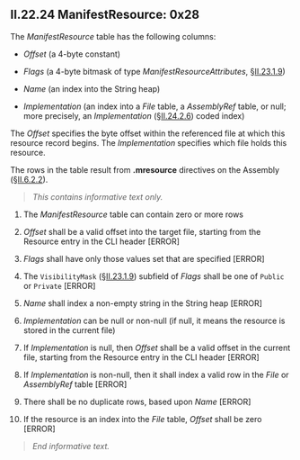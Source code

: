 ## II.22.24 ManifestResource: 0x28

The _ManifestResource_ table has the following columns:

 * _Offset_ (a 4-byte constant)

 * _Flags_ (a 4-byte bitmask of type _ManifestResourceAttributes_, §[II.23.1.9](ii.23.1.9-flags-for-manifestresource-manifestresourceattributes.md))

 * _Name_ (an index into the String heap)

 * _Implementation_ (an index into a _File_ table, a _AssemblyRef_ table, or  null; more precisely, an _Implementation_ (§[II.24.2.6](ii.24.2.6-metadata-stream.md)) coded index)

The _Offset_ specifies the byte offset within the referenced file at which this resource record begins. The _Implementation_ specifies which file holds this resource.

The rows in the table result from **.mresource** directives on the Assembly (§[II.6.2.2](#todo-missing-hyperlink)).

> _This contains informative text only._

 1. The _ManifestResource_ table can contain zero or more rows

 2. _Offset_ shall be a valid offset into the target file, starting from the Resource entry in the CLI header \[ERROR\]

 3. _Flags_ shall have only those values set that are specified \[ERROR\]

 4. The `VisibilityMask` (§[II.23.1.9](ii.23.1.9-flags-for-manifestresource-manifestresourceattributes.md)) subfield of _Flags_ shall be one of `Public` or `Private` \[ERROR\]

 5. _Name_ shall index a non-empty string in the String heap \[ERROR\]

 6. _Implementation_ can be null or non-null (if null, it means the resource is stored in the current file)

 7. If _Implementation_ is null, then _Offset_ shall be a valid offset in the current file, starting from the Resource entry in the CLI header \[ERROR\]

 8. If _Implementation_ is non-null, then it shall index a valid row in the _File_ or _AssemblyRef_ table \[ERROR\]

 9. There shall be no duplicate rows, based upon _Name_ \[ERROR\]

 10. If the resource is an index into the _File_ table, _Offset_ shall be zero  \[ERROR\]

> _End informative text._
